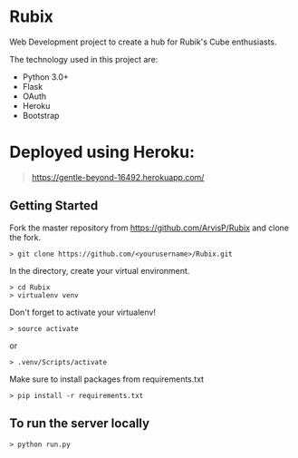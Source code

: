 # Rubix
Web Development project to create a hub for Rubik's Cube enthusiasts. 

The technology used in this project are: 
- Python 3.0+
- Flask
- OAuth
- Heroku
- Bootstrap

# Deployed using Heroku:
> https://gentle-beyond-16492.herokuapp.com/

## Getting Started
Fork the master repository from https://github.com/ArvisP/Rubix and clone the fork.
~~~
> git clone https://github.com/<yourusername>/Rubix.git 
~~~
In the directory, create your virtual environment.
~~~
> cd Rubix
> virtualenv venv 
~~~

Don't forget to activate your virtualenv!
~~~
> source activate
~~~
or
~~~
> .venv/Scripts/activate 
~~~

Make sure to install packages from requirements.txt
~~~
> pip install -r requirements.txt
~~~

## To run the server locally
~~~
> python run.py
~~~
